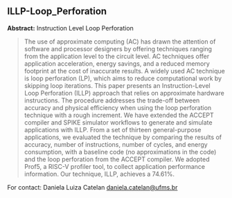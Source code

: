 ## ILLP-Loop_Perforation
 **Abstract:** Instruction Level Loop Perforation

  > The use of approximate computing (AC) has drawn the attention of software and processor designers by offering techniques ranging from the application level to the circuit level. AC techniques offer application acceleration, energy savings, and a reduced memory footprint at the cost of inaccurate results. A widely used AC technique is loop perforation (LP), which aims to reduce computational work by skipping loop iterations. This paper presents an Instruction-Level Loop Perforation (ILLP) approach that relies on approximate hardware instructions. The procedure addresses the trade-off between accuracy and physical efficiency when using the loop perforation technique with a rough increment. We have extended the ACCEPT compiler and SPIKE simulator workflows to generate and simulate applications with ILLP. From a set of thirteen general-purpose applications, we evaluated the technique by comparing the results of accuracy, number of instructions, number of cycles, and energy consumption, with a baseline code (no approximations in the code) and the loop perforation from the ACCEPT compiler. We adopted Prof5, a RISC-V profiler tool, to collect application performance information. Our technique, ILLP, achieves a 74.61$% reduction in the number of instructions for the PI application, a 51.40% reduction in the number of cycles for the FFT application, and 74.49% energy savings for the PI application. Compared to the ACCEPT technique, our technique achieved a runtime cycle improvement of up to 46.67$%.

For contact:
Daniela Luiza Catelan
daniela.catelan@ufms.br
